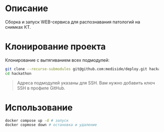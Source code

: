 # Описание

Сборка и запуск WEB-сервиса для распознавания патологий на снимках КТ.

# Клонирование проекта

Клонирование с вытягиванием всех подмодулей:

```bash
git clone --recurse-submodules git@github.com:mediside/deploy.git hackathon
cd hackathon
```

> Адреса подмодулей указаны для SSH. Вам нужно добавить ключ SSH в профиле GitHub. 

# Использование

```bash
docker compose up -d # запуск
docker copmose down # остановка и удаление
```
